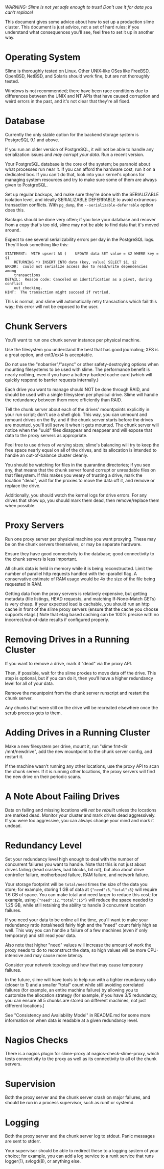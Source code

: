 *WARNING: Slime is not yet safe enough to trust! Don't use it for data you
can't replace!*

This document gives some advice about how to set up a production slime cluster.
This document is just advice, not a set of hard rules; if you understand what
consequences you'll see, feel free to set it up in another way.

Operating System
================

Slime is thoroughly tested on Linux. Other UNIX-like OSes like FreeBSD, OpenBSD,
NetBSD, and Solaris should work fine, but are not thoroughly tested.

Windows is not recommended; there have been race conditions due to differences
between the UNIX and NT APIs that have caused corruption and weird errors in the
past, and it's not clear that they're all fixed.

Database
========

Currently the only stable option for the backend storage system is PostgreSQL
9.1 and above.

If you run an older version of PostgreSQL, it will not be able to handle any
serialization issues and *may corrupt your data*. Run a recent version.

Your PostgreSQL database is the core of the system; be paranoid about what
processes run near it. If you can afford the hardware cost, run it on a
dedicated box. If you can't do that, look into your kernel's options for
managing system resources and try to make sure some of them are always given to
PostgreSQL.

Set up regular backups, and make sure they're done with the SERIALIZABLE
isolation level, and ideally SERIALIZABLE DEFERRABLE to avoid extraneous
transaction conflicts. With `pg_dump`, the `--serializable-deferrable` option
does this.

Backups should be done very often; if you lose your database and recover from a
copy that's too old, slime may not be able to find data that it's moved around.

Expect to see several serializability errors per day in the PostgreSQL logs.
They'll look something like this:

    STATEMENT:  WITH upsert AS (    UPDATE data SET value = $2 WHERE key = $1
        RETURNING *) INSERT INTO data (key, value) SELECT $1, $2    
    ERROR:  could not serialize access due to read/write dependencies among
        transactions
    DETAIL:  Reason code: Canceled on identification as a pivot, during conflict
        out checking.
    HINT:  The transaction might succeed if retried.

This is normal, and slime will automatically retry transactions which fail this
way; this error will not be exposed to the user.

Chunk Servers
=============

You'll want to run one chunk server instance per physical machine.

Use the filesystem you understand the best that has good journaling; XFS is a
great option, and ext3/ext4 is acceptable.

Do not use the "nobarrier"/"async" or other safety-destroying options when
mounting filesystems to be used with slime. The performance benefit is nearly
nothing, even if you have a battery-backed cache card (which will quickly
respond to barrier requests internally.)

Each drive you want to manage should NOT be done through RAID, and should be
used with a single filesystem per physical drive. Slime will handle the
redundancy between them more efficiently than RAID.

Tell the chunk server about each of the drives' mountpoints explicitly in your
run script; don't use a shell glob. This way, you can unmount and remount
drives on the fly, and if the chunk server starts before the drives are
mounted, you'll still serve it when it gets mounted. The chunk server will
notice when the "uuid" files disappear and reappear and will expose that data
to the proxy servers as appropriate.

Feel free to use drives of varying sizes; slime's balancing will try to keep the
free space nearly equal on all of the drives, and its allocation is intended to
handle an out-of-balance cluster cleanly.

You should be watching for files in the quarantine directories; if you see any,
that means that the chunk server found corrupt or unreadable files on that
filesystem. If this makes you weary of trusting a drive, mark the location
"dead", wait for the proxies to move the data off it, and remove or replace the
drive.

Additionally, you should watch the kernel logs for drive errors. For any drives
that show up, you should mark them dead, then remove/replace them when
possible.

Proxy Servers
=============

Run one proxy server per physical machine you want proxying. These may be on
the chunk servers themselves, or may be separate hardware.

Ensure they have good connectivity to the database; good connectivity to the
chunk servers is less important.

All chunk data is held in memory while it is being reconstructed. Limit the
number of parallel http requests handled with the -parallel flag. A conservative
estimate of RAM usage would be 4x the size of the file being requested in RAM.

Getting data from the proxy servers is relatively expensive, but getting
metadata (file listings, HEAD requests, and matching If-None-Match GETs) is very
cheap. If your expected load is cachable, you should run an http cache in front
of the slime proxy servers (ensure that the cache you choose supports etags.)
Note that etag based caching can be 100% precise with no incorrect/out-of-date
results if configured properly.

Removing Drives in a Running Cluster
====================================

If you want to remove a drive, mark it "dead" via the proxy API.

Then, if possible, wait for the slime proxies to move data off the drive. This
step is optional, but if you can do it, then you'll have a higher redundancy
level for all of your data.

Remove the mountpoint from the chunk server runscript and restart the chunk
server.

Any chunks that were still on the drive will be recreated elsewhere once the
scrub process gets to them.

Adding Drives in a Running Cluster
==================================

Make a new filesystem per drive, mount it, run "slime fmt-dir /mnt/newdrive",
add the new mountpoint to the chunk server config, and restart it.

If the machine wasn't running any other locations, use the proxy API to scan the
chunk server. If it is running other locations, the proxy servers will find the
new drive on their periodic scans.

A Note About Failing Drives
===========================

Data on failing and missing locations *will not be rebuilt* unless the locations
are marked dead. Monitor your cluster and mark drives dead aggressively. If you
were too aggressive, you can always change your mind and mark it undead.

Redundancy Level
================

Set your redundancy level high enough to deal with the number of concurrent
failures you want to handle. Note that this is not just about drives failing
(head crashes, bad blocks, bit rot), but also about drive controller failure,
motherboard failure, RAM failure, and network failure.

Your storage footprint will be `total/need` times the size of the data you
store; for example, storing 1 GB of data at `{"need":5,"total":8}` will require
1.6 GB of space. You can make total and need larger to reduce this cost; for
example, using `{"need":12,"total":15"}` will reduce the space needed to
1.25 GB, while still retaining the ability to handle 3 concurrent location
failures.

If you need your data to be online all the time, you'll want to make your
redundancy ratio (total/need) fairly high and the "need" count fairly high as
well. This way you can handle a failure of a few machines (even if only
temporary) and still read your data.

Also note that higher "need" values will increase the amount of work the proxy
needs to do to reconstruct the data, so high values will be more CPU-intensive
and may cause more latency.

Consider your network topology and how that may cause temporary failures.

In the future, slime will have tools to help run with a tighter reundancy ratio
(closer to 1) and a smaller "total" count while still avoiding correlated
failures (for example, an entire machine failure) by allowing you to customize
the allocation strategy (for example, if you have 3/5 redundancy, you can ensure
all 5 chunks are stored on different machines, not just different locations.)

See "Consistency and Availability Model" in README.md for some more information
on when data is readable at a given redundancy level.

Nagios Checks
=============

There is a nagios plugin for slime-proxy at nagios-check-slime-proxy, which
tests connectivity to the proxy as well as its connectivity to all of the chunk
servers.

Supervision
===========

Both the proxy server and the chunk server crash on major failures, and should
be run in a process supervisor, such as runit or systemd.

Logging
=======

Both the proxy server and the chunk server log to stdout. Panic messages are
sent to stderr.

Your supervisor should be able to redirect these to a logging system of your
choice; for example, you can add a log service to a runit service that runs
logger(1), svlogd(8), or anything else.
